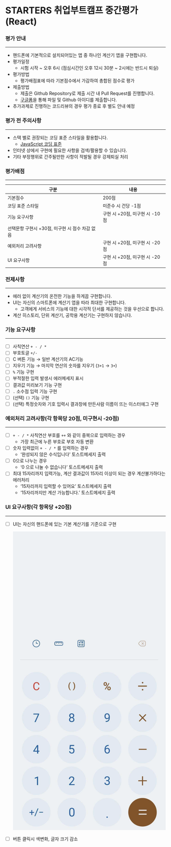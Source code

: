 # STARTERS 취업부트캠프 중간평가 (React)

### 평가 안내

---

- 핸드폰에 기본적으로 설치되어있는 앱 중 하나인 계산기 앱을 구현합니다.
- 평가일정
    - 시험 시작 ~ 오후 6시 (점심시간인 오후 12시 30분 ~ 2시에는 반드시 퇴실)
- 평가방법
    - 평가배점표에 따라 기본점수에서 가감하여 총합된 점수로 평가
- 제출방법
    - 제출은 Github Repository로 제출 시간 내 Pull Request를 진행합니다.
    - [구글폼](https://forms.gle/8D7pQyk8A3ViHA6A8)을 통해 파일 및 Github 아이디를 제출합니다.
- 추가과제로 진행하는 코드리뷰의 경우 평가 종료 후 별도 안내 예정

### 평가 전 주의사항

---

- 스택 별로 권장되는 코딩 표준 스타일을 활용합니다.
    - [JavaScript 코딩 표준](https://www.notion.so/JavaScript-4931f74d49054eaa9a574a230946fecb)
- 인터넷 상에서 구현에 필요한 사항을 검색/활용할 수 있습니다.
- 기타 부정행위로 간주될만한 사항이 적발될 경우 강제퇴실 처리

### 평가배점

---

| 구분 | 내용 |
| --- | --- |
| 기본점수 | 200점 |
| 코딩 표준 스타일 | 미준수 시 건당 -1점 |
| 기능 요구사항 | 구현 시 +20점, 미구현 시 -10점
선택문항 구현시 +30점, 미구현 시 점수 차감 없음 |
| 예외처리 고려사항 | 구현 시 +20점, 미구현 시 -20점 |
| UI 요구사항 | 구현 시 +20점, 미구현 시 -20점 |

### 전제사항

---

- 에러 없이 계산기의 온전한 기능을 하게끔 구현합니다.
- UI는 자신의 스마트폰에 계산기 앱을 따라 최대한 구현합니다.
    - 고객에게 서비스의 기능에 대한 시각적 단서를 제공하는 것을 우선으로 합니다.
- 계산 히스토리, 단위 계산기, 공학용 계산기는 구현하지 않습니다.

### 기능 요구사항

---

- [ ]  사칙연산 `+ - / *`
- [ ]  부호토글 `+/-`
- [ ]  C 버튼 기능 → 일반 계산기의 AC기능
- [ ]  지우기 기능 → 마지막 연산의 숫자를 지우기 (`3+1` → `3+`)
- [ ]  `%` 기능 구현
- [ ]  부적절한 입력 발생시 에러메세지 표시
- [ ]  결과값 미리보기 기능 구현
- [ ]  `.` 소수점 입력 기능 구현
- [ ]  (선택) `()` 기능 구현
- [ ]  (선택) 특정숫자와 기호 입력시 결과창에 만든사람 이름이 뜨는 이스터에그 구현

### 예외처리 고려사항(각 항목당 20점, 미구현시 -20점)

---

- [ ]  `+ - / *` 사칙연산 부호를 `++` 와 같이 중복으로 입력하는 경우
    - 가장 최근에 누른 부호로 부호 자동 변환
- [ ]  숫자 입력없이 `+ - / *` 를 입력하는 경우
    - ‘완성되지 않은 수식입니다’ 토스트메세지 출력
- [ ]  0으로 나누는 경우
    - ‘0 으로 나눌 수 없습니다’ 토스트메세지 출력
- [ ]  최대 15자리까지 입력가능, 계산 결과값이 15자리 이상이 되는 경우 계산불가하다는 에러처리
    - ‘15자리까지 입력할 수 있어요’ 토스트메세지 출력
    - ‘15자리까지만 계산 가능합니다.’ 토스트메세지 출력

### UI 요구사항(각 항목당 +20점)

---

- [ ]  UI는 자신의 핸드폰에 있는 기본 계산기를 기준으로 구현
    
    ![cal](img/cal.png)
    
- [ ]  버튼 클릭시 색변화, 글자 크기 감소
